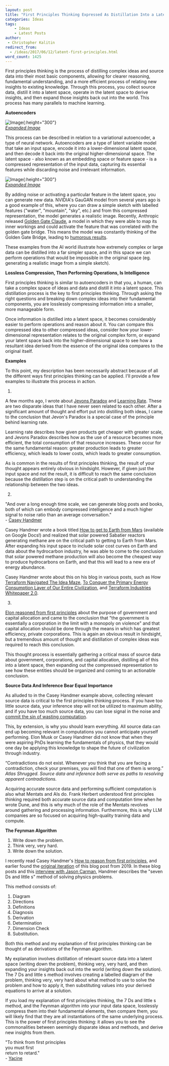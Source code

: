 ```yaml
---
layout: post
title: "First Principles Thinking Expressed As Distillation Into a Latent Space"
categories: Ideas
tags:
    - Ideas
    - Latest Posts
author:
 - Christopher Kalitin
redirect_from:
  - /ideas/2017/06/12/latent-first-principles.html
word_count: 1425
---
```

<head>
    <meta property="og:image" content="{{site.url}}/assets/images/latent-first-principles/autoencoder.png">
</head>

First principles thinking is the process of distilling complex ideas and source data into their most basic components, allowing for clearer reasoning, fundamental understanding, and a more efficient process of relating new insights to existing knowledge. Through this process, you collect source data, distill it into a latent space, operate in the latent space to derive insights, and then expand those insights back out into the world. This process has many parallels to machine learning.

**Autoencoders**

![Image](/assets/images/latent-first-principles/autoencoder.png){:height="300"}  
*[Expanded Image](https://assets/images/latent-first-principles/autoencoder.png)*

This process can be described in relation to a variational autoencoder, a type of neural network. Autoencoders are a type of latent variable model that take an input space, encode it into a lower-dimensional latent space, and then decode it back into the original higher-dimensional space. The latent space - also known as an embedding space or feature space - is a compressed representation of the input data, capturing its essential features while discarding noise and irrelevant information. 

![Image](/assets/images/latent-first-principles/GauGAN.jpg){:height="300"}  
*[Expanded Image](https://assets/images/latent-first-principles/GauGAN.jpg)*

By adding noise or activating a particular feature in the latent space, you can generate new data. NVIDIA's GauGAN model from several years ago is a good example of this, where you can draw a simple sketch with labelled features ("water", "mountain", "sky", etc.) and from this compressed representation, the model generates a realistic image. Recently, Anthropic released [Golden Gate Claude](https://www.anthropic.com/news/golden-gate-claude), a model in which they were able to map its inner workings and could activate the feature that was correlated with the golden gate bridge. This means the model was constantly thinking of the Golden Gate Bridge, leading to [humorous results](https://x.com/LinkofSunshine/status/1904275393470758930).

These examples from the AI world illustrate how extremely complex or large data can be distilled into a far simpler space, and in this space we can perform operations that would be impossible in the original space (eg. generating a realistic image from a simple sketch).

**Lossless Compression, Then Performing Operations, Is Intelligence**

First principles thinking is similar to autoencoders in that you, a human, can take a complex space of ideas and data and distill it into a latent space. This distillation process is the key to first principles thinking. Through asking the right questions and breaking down complex ideas into their fundamental components, you are losslessly compressing information into a smaller, more manageable form.

Once information is distilled into a latent space, it becomes considerably easier to perform operations and reason about it. You can compare this compressed idea to other compressed ideas, consider how your lower-dimensional representation relates to the original complex form, or expand your latent space back into the higher-dimensional space to see how a resultant idea derived from the essence of the original idea compares to the original itself.

**Examples**

To this point, my description has been necessarily abstract because of all the different ways first principles thinking can be applied. I'll provide a few examples to illustrate this process in action.

1.  
A few months ago, I wrote about [Jevons Paradox](https://ckalitin.github.io/technology/2025/05/03/jevons-learning-rate.html) and [Learning Rate](https://ckalitin.github.io/technology/2024/11/19/s-curve-examples.html). These are two disparate ideas that I have never seen related to each other. After a significant amount of thought and effort put into distilling both ideas, I came to the conclusion that Jevon's Paradox is a special case of the principle behind learning rate.

Learning rate describes how given products get cheaper with greater scale, and Jevons Paradox describes how as the use of a resource becomes more efficient, the total consumption of that resource increases. These occur for the same fundamental reason: greater production leads to greater efficiency, which leads to lower costs, which leads to greater consumption.

As is common in the results of first principles thinking, the result of your thought appears entirely obvious in hindsight. However, if given just the input space and not the result, it is difficult to reach the same conclusion because the distillation step is on the critical path to understanding the relationship between the two ideas.

2.  
"And over a long enough time scale, we can generate blog posts and books, both of which can embody compressed intelligence and a much higher signal to noise ratio than an average conversation."  
\- [Casey Handmer](https://caseyhandmer.wordpress.com/2025/05/21/questions-about-ai-2025/)

Casey Handmer wrote a book titled [How to get to Earth from Mars](https://docs.google.com/document/d/1qfztXXRWr1km6U4H44dSpyG7I-Xspd4GkBQmKVjKmbM/edit?tab=t.0#heading=h.em6io3x86bgs) (available on Google Docs!) and realized that solar powered Sabatier reactors generating methane are on the critical path to getting to Earth from Mars. After expanding his input space to include solar cost curves on Earth and data about the hydrocarbon industry, he was able to come to the conclusion that solar powered methane production will also become the cheapest way to produce hydrocarbons on Earth, and that this will lead to a new era of energy abundance.

Casey Handmer wrote about this on his blog in various posts, such as How [Terraform Navigated The Idea Maze](https://caseyhandmer.wordpress.com/2024/06/24/how-terraform-navigated-the-idea-maze/), [To Conquer the Primary Energy Consumption Layer of Our Entire Civilization](https://caseyhandmer.wordpress.com/2025/04/08/to-conquer-the-primary-energy-consumption-layer-of-our-entire-civilization/), and [Terraform Industries Whitepaper 2.0](https://caseyhandmer.wordpress.com/2023/01/09/terraform-industries-whitepaper-2-0/).

3.  
[Elon reasoned from first principles](https://www.youtube.com/live/lSD_vpfikbE?t=735s) about the purpose of government and capital allocation and came to the conclusion that "the government is essentially a corporation in the limit with a monopoly on violence" and that capital allocation should be done through the means in which has greatest efficiency, private corporations. This is again an obvious result in hindsight, but a tremendous amount of thought and distillation of complex ideas was required to reach this conclusion.

This thought process is essentially gathering a critical mass of source data about government, corporations, and capital allocation, distilling all of this into a latent space, then expanding out the compressed representation to see how these entities should be organized and coming to an actionable conclusion.

**Source Data And Inference Bear Equal Importance**

As alluded to in the Casey Handmer example above, collecting relevant source data is critical to the first principles thinking process. If you have too little source data, your inference step will not be utilized to maximum ability, and if you have too much source data, you can lose signal in the noise and [commit the sin of wasting computation](https://www.eoht.info/page/Energetic%20imperative).

This, by extension, is why you should learn everything. All source data can end up becoming relevant in computations you cannot anticipate yourself performing. Elon Musk or Casey Handmer did not know that when they were aspiring PhDs learning the fundamentals of physics, that they would one day be applying this knowledge to shape the future of civilization through industry.

“Contradictions do not exist. Whenever you think that you are facing a contradiction, check your premises, you will find that one of them is wrong.”  
*Atlas Shrugged. Source data and inference both serve as paths to resolving apparent contradictions.*

Acquiring accurate source data and performing sufficient computation is also what Mentats and AIs do. Frank Herbert understood first principles thinking required both accurate source data and computation time when he wrote Dune, and this is why much of the role of the Mentats revolves around gathering and processing information. Furthermore, this is why LLM companies are so focused on acquiring high-quality training data and compute.

**The Feynman Algorithm**

1. Write down the problem.
2. Think very, very hard.
3. Write down the solution.

I recently read Casey Handmer's [How to reason from first principles](https://caseyhandmer.wordpress.com/2025/07/16/how-to-reason-from-first-principles/), and earlier found the [original iteration](https://caseyhandmer.wordpress.com/2019/10/15/in-space-no-one-can-reason-by-analogy/) of this blog post from 2019. In these blog posts and this [interview with Jason Carman](https://youtu.be/ekEdq6PhC0Q?si=QdibHhVhUwjjqO4P&t=1312), Handmer describes the "seven Ds and little s" method of solving physics problems.

This method consists of:  
1. Diagram  
2. Directions  
3. Definitions  
4. Diagnosis  
5. Derivation  
6. Determination  
7. Dimension Check  
8. Substitution.

Both this method and my explanation of first principles thinking can be thought of as derivations of the Feynman algorithm.

My explanation involves distillation of relevant source data into a latent space (writing down the problem), thinking very, very hard, and then expanding your insights back out into the world (writing down the solution). The 7 Ds and little s method involves creating a labelled diagram of the problem, thinking very, very hard about what method to use to solve the problem and how to apply it, then substituting values into your derived equations to arrive at a solution.

If you load my explanation of first principles thinking, the 7 Ds and little s method, and the Feynman algorithm into your input data space, losslessly compress them into their fundamental elements, then compare them, you will likely find that they are all instantiations of the same underlying process. This is the power of first principles thinking: it allows you to see the commonalities between seemingly disparate ideas and methods, and derive new insights from them.

"To think from first principles  
you must first  
return to retard."  
\- [Yacine](https://x.com/yacineMTB/status/1906700878989652138)